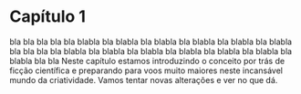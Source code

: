 # Capítulo 1

bla bla bla bla bla blabla bla blabla bla blabla bla blabla bla blabla bla blabla bla bla
bla bla blabla bla blabla bla blabla bla blabla bla blabla bla blabla bla blabla bla bla
Neste capítulo estamos introduzindo o conceito por trás de ficção científica e preparando
para voos muito maiores neste incansável mundo da criatividade.
Vamos tentar novas alterações e ver no que dá.
